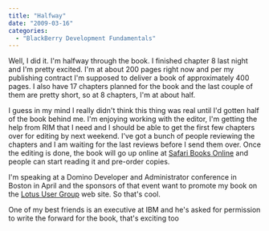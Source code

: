 ```yaml
---
title: "Halfway"
date: "2009-03-16"
categories: 
  - "BlackBerry Development Fundamentals"
---
```


Well, I did it. I'm halfway through the book. I finished chapter 8 last night and I'm pretty excited. I'm at about 200 pages right now and per my publishing contract I'm supposed to deliver a book of approximately 400 pages. I also have 17 chapters planned for the book and the last couple of them are pretty short, so at 8 chapters, I'm at about half.

I guess in my mind I really didn't think this thing was real until I'd gotten half of the book behind me. I'm enjoying working with the editor, I'm getting the help from RIM that I need and I should be able to get the first few chapters over for editing by next weekend. I've got a bunch of people reviewing the chapters and I am waiting for the last reviews before I send them over. Once the editing is done, the book will go up online at [Safari Books Online](http://my.safaribooksonline.com/) and people can start reading it and pre-order copies.

I'm speaking at a Domino Developer and Administrator conference in Boston in April and the sponsors of that event want to promote my book on the [Lotus User Group](http://lotususergroup.org/glug.nsf/MainForm) web site. So that's cool.

One of my best friends is an executive at IBM and he's asked for permission to write the forward for the book, that's exciting too
